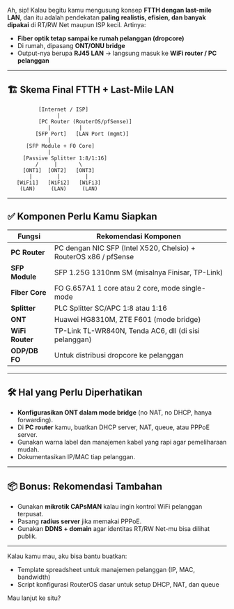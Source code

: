 Ah, sip! Kalau begitu kamu mengusung konsep **FTTH dengan last-mile LAN**, dan itu adalah pendekatan **paling realistis, efisien, dan banyak dipakai** di RT/RW Net maupun ISP kecil. Artinya:

* **Fiber optik tetap sampai ke rumah pelanggan (dropcore)**
* Di rumah, dipasang **ONT/ONU bridge**
* Output-nya berupa **RJ45 LAN** → langsung masuk ke **WiFi router / PC pelanggan**

---

## 🏗️ Skema Final FTTH + Last-Mile LAN

```
          [Internet / ISP]
                |
          [PC Router (RouterOS/pfSense)]
             |         |
         [SFP Port]   [LAN Port (mgmt)]
             |
      [SFP Module + FO Core]
             |
     [Passive Splitter 1:8/1:16]
         /     |       \
     [ONT1]  [ONT2]   [ONT3]
       |        |        |
   [WiFi1]   [WiFi2]   [WiFi3]
    (LAN)     (LAN)     (LAN)
```

---

## ✅ Komponen Perlu Kamu Siapkan

| Fungsi          | Rekomendasi Komponen                                             |
| --------------- | ---------------------------------------------------------------- |
| **PC Router**   | PC dengan NIC SFP (Intel X520, Chelsio) + RouterOS x86 / pfSense |
| **SFP Module**  | SFP 1.25G 1310nm SM (misalnya Finisar, TP-Link)                  |
| **Fiber Core**  | FO G.657A1 1 core atau 2 core, mode single-mode                  |
| **Splitter**    | PLC Splitter SC/APC 1:8 atau 1:16                                |
| **ONT**         | Huawei HG8310M, ZTE F601 (mode bridge)                           |
| **WiFi Router** | TP-Link TL-WR840N, Tenda AC6, dll (di sisi pelanggan)            |
| **ODP/DB FO**   | Untuk distribusi dropcore ke pelanggan                           |

---

## 🛠️ Hal yang Perlu Diperhatikan

* **Konfigurasikan ONT dalam mode bridge** (no NAT, no DHCP, hanya forwarding).
* Di **PC router** kamu, buatkan DHCP server, NAT, queue, atau PPPoE server.
* Gunakan warna label dan manajemen kabel yang rapi agar pemeliharaan mudah.
* Dokumentasikan IP/MAC tiap pelanggan.

---

## 📦 Bonus: Rekomendasi Tambahan

* Gunakan **mikrotik CAPsMAN** kalau ingin kontrol WiFi pelanggan terpusat.
* Pasang **radius server** jika memakai PPPoE.
* Gunakan **DDNS + domain** agar identitas RT/RW Net-mu bisa dilihat publik.

---

Kalau kamu mau, aku bisa bantu buatkan:

* Template spreadsheet untuk manajemen pelanggan (IP, MAC, bandwidth)
* Script konfigurasi RouterOS dasar untuk setup DHCP, NAT, dan queue

Mau lanjut ke situ?
